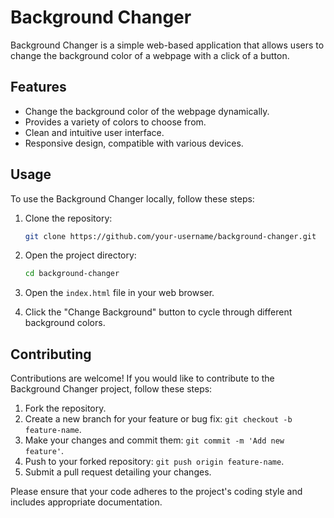 # Background Changer

Background Changer is a simple web-based application that allows users to change the background color of a webpage with a click of a button.

## Features

- Change the background color of the webpage dynamically.
- Provides a variety of colors to choose from.
- Clean and intuitive user interface.
- Responsive design, compatible with various devices.
  
## Usage

To use the Background Changer locally, follow these steps:

1. Clone the repository:

    ```bash
    git clone https://github.com/your-username/background-changer.git
    ```

2. Open the project directory:

    ```bash
    cd background-changer
    ```

3. Open the `index.html` file in your web browser.

4. Click the "Change Background" button to cycle through different background colors.

## Contributing

Contributions are welcome! If you would like to contribute to the Background Changer project, follow these steps:

1. Fork the repository.
2. Create a new branch for your feature or bug fix: `git checkout -b feature-name`.
3. Make your changes and commit them: `git commit -m 'Add new feature'`.
4. Push to your forked repository: `git push origin feature-name`.
5. Submit a pull request detailing your changes.

Please ensure that your code adheres to the project's coding style and includes appropriate documentation.

